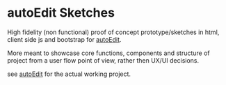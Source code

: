 # autoEdit Sketches

High fidelity (non functional) proof of concept prototype/sketches in html, client side js and bootstrap for [autoEdit](http://www.autoEdit.io).

More meant to showcase core functions, components and structure of project from a user flow point of view, rather then UX/UI decisions. 


see  [autoEdit](http://www.autoEdit.io) for the actual working project.